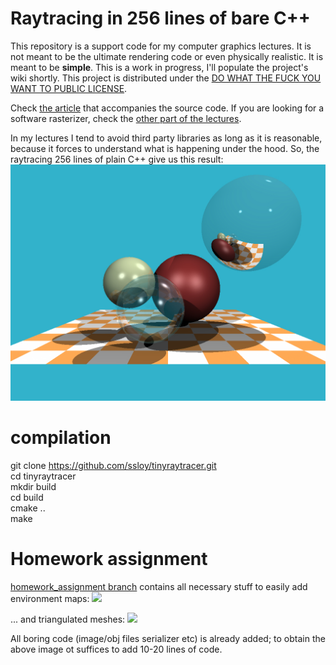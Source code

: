 # Raytracing in 256 lines of bare C++

This repository is a support code for my computer graphics lectures. It is not meant to be the ultimate rendering code or even physically realistic. It is meant to be **simple**. This is a work in progress, I'll populate the project's wiki shortly.
This project is distributed under the [DO WHAT THE FUCK YOU WANT TO PUBLIC LICENSE](https://en.wikipedia.org/wiki/WTFPL).

Check [the article](https://github.com/ssloy/tinyraytracer/wiki) that accompanies the source code.
If you are looking for a software rasterizer, check the [other part of the lectures](https://github.com/ssloy/tinyrenderer/wiki).  

In my lectures I tend to avoid third party libraries as long as it is reasonable, because it forces to understand what is happening under the hood. So, the raytracing 256 lines of plain C++ give us this result:  
![](https://raw.githubusercontent.com/ssloy/tinyraytracer/master/out.jpg)

# compilation
git clone https://github.com/ssloy/tinyraytracer.git  
cd tinyraytracer  
mkdir build  
cd build  
cmake ..  
make  

# Homework assignment
[homework_assignment branch](https://github.com/ssloy/tinyraytracer/tree/homework_assignment) contains all necessary stuff to easily add environment maps:
![](https://raw.githubusercontent.com/ssloy/tinyraytracer/homework_assignment/out-envmap.jpg)

... and triangulated meshes:
![](https://raw.githubusercontent.com/ssloy/tinyraytracer/homework_assignment/out-envmap-duck.jpg)

All boring code (image/obj files serializer etc) is already added; to obtain the above image ot suffices to add 10-20 lines of code.
